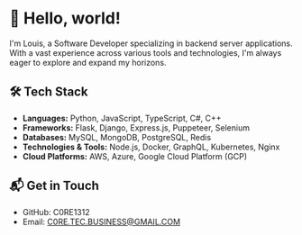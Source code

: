 # 👋 Hello, world!

I'm Louis, a Software Developer specializing in backend server applications. With a vast experience across various tools and technologies, I'm always eager to explore and expand my horizons.

## 🛠️ Tech Stack

- **Languages:** Python, JavaScript, TypeScript, C#, C++
- **Frameworks:** Flask, Django, Express.js, Puppeteer, Selenium
- **Databases:** MySQL, MongoDB, PostgreSQL, Redis
- **Technologies & Tools:** Node.js, Docker, GraphQL, Kubernetes, Nginx
- **Cloud Platforms:** AWS, Azure, Google Cloud Platform (GCP)

## 📬 Get in Touch

- GitHub: C0RE1312
- Email: C0RE.TEC.BUSINESS@GMAIL.COM

